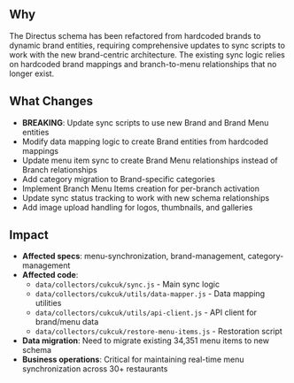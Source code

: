 ## Why
The Directus schema has been refactored from hardcoded brands to dynamic brand entities, requiring comprehensive updates to sync scripts to work with the new brand-centric architecture. The existing sync logic relies on hardcoded brand mappings and branch-to-menu relationships that no longer exist.

## What Changes
- **BREAKING**: Update sync scripts to use new Brand and Brand Menu entities
- Modify data mapping logic to create Brand entities from hardcoded mappings
- Update menu item sync to create Brand Menu relationships instead of Branch relationships
- Add category migration to Brand-specific categories
- Implement Branch Menu Items creation for per-branch activation
- Update sync status tracking to work with new schema relationships
- Add image upload handling for logos, thumbnails, and galleries

## Impact
- **Affected specs**: menu-synchronization, brand-management, category-management
- **Affected code**:
  - `data/collectors/cukcuk/sync.js` - Main sync logic
  - `data/collectors/cukcuk/utils/data-mapper.js` - Data mapping utilities
  - `data/collectors/cukcuk/utils/api-client.js` - API client for brand/menu data
  - `data/collectors/cukcuk/restore-menu-items.js` - Restoration script
- **Data migration**: Need to migrate existing 34,351 menu items to new schema
- **Business operations**: Critical for maintaining real-time menu synchronization across 30+ restaurants